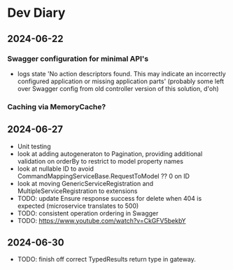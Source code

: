 # Dev Diary

## 2024-06-22

### Swagger configuration for minimal API's

- logs state 'No action descriptors found. This may indicate an incorrectly configured application or missing application parts'
  (probably some left over Swagger config from old controller version of this solution, d'oh)

### Caching via MemoryCache?

## 2024-06-27

- Unit testing
- look at adding autogeneraton to Pagination, providing additional validation on orderBy to restrict to model property names
- look at nullable ID to avoid CommandMappingServiceBase.RequestToModel ?? 0 on ID
- look at moving GenericServiceRegistration and MultipleServiceRegistration to extensions
- TODO: update Ensure response success for delete when 404 is expected (microservice translates to 500)
- TODO: consistent operation ordering in Swagger
- TODO: https://www.youtube.com/watch?v=CkGFV5bekbY

## 2024-06-30

- TODO: finish off correct TypedResults return type in gateway.
